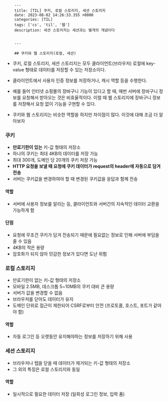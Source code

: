 

        ---
        title: [TIL] 쿠키, 로컬 스토리지, 세션 스토리지
        date: 2023-08-02 14:26:33.355 +0000
        categories: [TIL]
        tags: ['cs', 'til', '웹']
        description: 세션 스토리지는 세션과는 별개의 개념이다
        
        
        ---

        ## 쿠키와 웹 스토리지(로컬, 세션)

- 쿠키, 로컬 스토리지, 세션 스토리지는 모두 클라이언트(브라우저) 로컬에 key-value 형태로 데이터를 저장할 수 있는 저장소이다.


- 클라이언트에서 사용자 인증 정보를 저장하거나, 캐시 역할 등을 수행한다.

- 예를 들어 인터넷 쇼핑몰의 장바구니 기능이 있다고 할 때, 매번 서버에 장바구니 정보를 요청해서 받아오는 것은 비효율적이다. 
  이럴 때 웹 스토리지에 장바구니 정보를 저장해서 요청 없이 기능을 구현할 수 있다.
  
- 쿠키와 웹 스토리지는 비슷한 역할을 하지만 차이점이 많다. 이것에 대해 조금 더 알아보자

### 쿠키

- **만료기한이 있는** 키-값 형태의 저장소
- 하나의 쿠키는 최대 4KB의 데이터를 저장 가능
- 최대 300개, 도메인 당 20개의 쿠키 저장 가능
- **HTTP 요청을 보낼 때 요청에 쿠키 데이터가 request의 header에 자동으로 담겨 전송**
- 서버는 쿠키값을 변경하여야 할 때 변경된 쿠키값을 응답과 함께 전송

#### 역할

- 서버에 사용자 정보를 알리는 등, 클라이언트와 서버간의 지속적인 데이터 교환을 가능하게 함

#### 단점

- 요청에 무조건 쿠키가 담겨 전송되기 때문에 필요없는 정보로 인해 서버에 부담을 줄 수 있음
- 4KB의 적은 용량
- 암호화가 되지 않아 민감한 정보가 있다면 도난 위험

### 로컬 스토리지

- 만료기한이 없는 키-값 형태의 저장소
- 모바일 2.5MB, 데스크톱 5~10MB의 쿠키 대비 큰 용량
- 서버가 값을 변경할 수 없음
- 브라우저를 닫아도 데이터가 유지
- 도메인 단위로 접근이 제한되어 CSRF로부터 안전 (프로토콜, 호스트, 포트가 같아야 함)

#### 역할

- 자동 로그인 등 오랫동안 유지해야하는 정보를 저장하기 위해 사용

### 세션 스토리지

- 브라우저나 탭을 닫을 때 데이터가 제거되는 키-값 형태의 저장소
- 그 외의 특징은 로컬 스토리지와 동일

#### 역할

- 일시적으로 필요한 데이터 저장 (일회성 로그인 정보, 입력 폼)

        